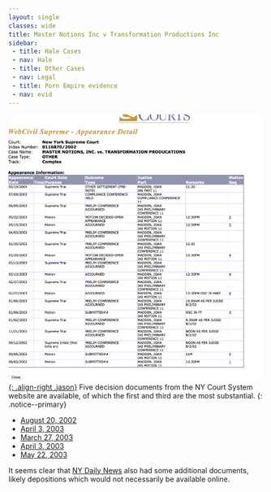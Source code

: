 ```yaml
---
layout: single
classes: wide
title: Master Notions Inc v Transformation Productions Inc
sidebar:
 - title: Hale Cases
 - nav: Hale
 - title: Other Cases
 - nav: Legal  
 - title: Porn Empire evidence
 - nav: evid
---
```




[![Appearance Schedule](/assets/images/HaasAppearances.png){: .align-right .jason}](/assets/images/HaasAppearances.png) Five decision documents from the NY Court System website are available,
of which the first and third are the most substantial.
{: .notice--primary}

 - [August 20, 2002](/assets/pdfs/masternotions/30011687020021SCIV_pdf.pdf)
 - [April 3, 2003](/assets/pdfs/masternotions/30011687020022sciv.pdf)
 - [March 27, 2003](/assets/pdfs/masternotions/30011687020023SCIV_pdf.pdf)
 - [April 3, 2003](/assets/pdfs/masternotions/30011687020024sciv.pdf)
 - [May 22, 2003](/assets/pdfs/masternotions/30011687020025sciv.pdf)


It seems clear that [NY Daily News](https://www.nydailynews.com/news/national/greenwald-reporter-broke-nsa-story-lawyer-sued-porn-biz-article-1.1383448") also had some additional documents, likely depositions which would not necessarily be available online.
 
